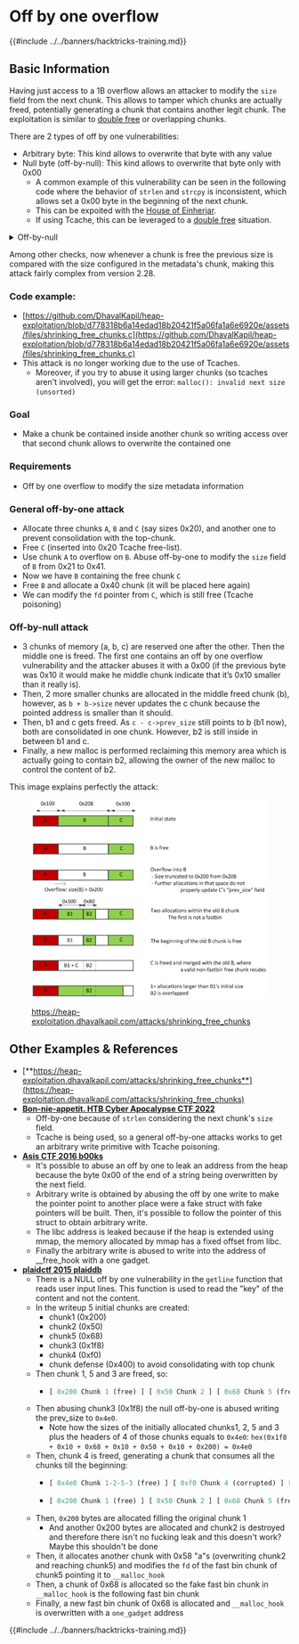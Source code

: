 # Off by one overflow

{{#include ../../banners/hacktricks-training.md}}

## Basic Information

Having just access to a 1B overflow allows an attacker to modify the `size` field from the next chunk. This allows to tamper which chunks are actually freed, potentially generating a chunk that contains another legit chunk. The exploitation is similar to [double free](double-free.md) or overlapping chunks.

There are 2 types of off by one vulnerabilities:

- Arbitrary byte: This kind allows to overwrite that byte with any value
- Null byte (off-by-null): This kind allows to overwrite that byte only with 0x00
  - A common example of this vulnerability can be seen in the following code where the behavior of `strlen` and `strcpy` is inconsistent, which allows set a 0x00 byte in the beginning of the next chunk.
  - This can be expoited with the [House of Einherjar](house-of-einherjar.md).
  - If using Tcache, this can be leveraged to a [double free](double-free.md) situation.

<details>

<summary>Off-by-null</summary>

```c
// From https://ctf-wiki.mahaloz.re/pwn/linux/glibc-heap/off_by_one/
int main(void)
{
    char buffer[40]="";
    void *chunk1;
    chunk1 = malloc(24);
    puts("Get Input");
    gets(buffer);
    if(strlen(buffer)==24)
    {
        strcpy(chunk1,buffer);
    }
    return 0;
}
```

</details>

Among other checks, now whenever a chunk is free the previous size is compared with the size configured in the metadata's chunk, making this attack fairly complex from version 2.28.

### Code example:

- [https://github.com/DhavalKapil/heap-exploitation/blob/d778318b6a14edad18b20421f5a06fa1a6e6920e/assets/files/shrinking_free_chunks.c](https://github.com/DhavalKapil/heap-exploitation/blob/d778318b6a14edad18b20421f5a06fa1a6e6920e/assets/files/shrinking_free_chunks.c)
- This attack is no longer working due to the use of Tcaches.
  - Moreover, if you try to abuse it using larger chunks (so tcaches aren't involved), you will get the error: `malloc(): invalid next size (unsorted)`

### Goal

- Make a chunk be contained inside another chunk so writing access over that second chunk allows to overwrite the contained one

### Requirements

- Off by one overflow to modify the size metadata information

### General off-by-one attack

- Allocate three chunks `A`, `B` and `C` (say sizes 0x20), and another one to prevent consolidation with the top-chunk.
- Free `C` (inserted into 0x20 Tcache free-list).
- Use chunk `A` to overflow on `B`. Abuse off-by-one to modify the `size` field of `B` from 0x21 to 0x41.
- Now we have `B` containing the free chunk `C`
- Free `B` and allocate a 0x40 chunk (it will be placed here again)
- We can modify the `fd` pointer from `C`, which is still free (Tcache poisoning)

### Off-by-null attack

- 3 chunks of memory (a, b, c) are reserved one after the other. Then the middle one is freed. The first one contains an off by one overflow vulnerability and the attacker abuses it with a 0x00 (if the previous byte was 0x10 it would make he middle chunk indicate that it’s 0x10 smaller than it really is).
- Then, 2 more smaller chunks are allocated in the middle freed chunk (b), however, as `b + b->size` never updates the c chunk because the pointed address is smaller than it should.
- Then, b1 and c gets freed. As `c - c->prev_size` still points to b (b1 now), both are consolidated in one chunk. However, b2 is still inside in between b1 and c.
- Finally, a new malloc is performed reclaiming this memory area which is actually going to contain b2, allowing the owner of the new malloc to control the content of b2.

This image explains perfectly the attack:

<figure><img src="../../images/image (1247).png" alt=""><figcaption><p><a href="https://heap-exploitation.dhavalkapil.com/attacks/shrinking_free_chunks">https://heap-exploitation.dhavalkapil.com/attacks/shrinking_free_chunks</a></p></figcaption></figure>

## Other Examples & References

- [**https://heap-exploitation.dhavalkapil.com/attacks/shrinking_free_chunks**](https://heap-exploitation.dhavalkapil.com/attacks/shrinking_free_chunks)
- [**Bon-nie-appetit. HTB Cyber Apocalypse CTF 2022**](https://7rocky.github.io/en/ctf/htb-challenges/pwn/bon-nie-appetit/)
  - Off-by-one because of `strlen` considering the next chunk's `size` field.
  - Tcache is being used, so a general off-by-one attacks works to get an arbitrary write primitive with Tcache poisoning.
- [**Asis CTF 2016 b00ks**](https://ctf-wiki.mahaloz.re/pwn/linux/glibc-heap/off_by_one/#1-asis-ctf-2016-b00ks)
  - It's possible to abuse an off by one to leak an address from the heap because the byte 0x00 of the end of a string being overwritten by the next field.
  - Arbitrary write is obtained by abusing the off by one write to make the pointer point to another place were a fake struct with fake pointers will be built. Then, it's possible to follow the pointer of this struct to obtain arbitrary write.
  - The libc address is leaked because if the heap is extended using mmap, the memory allocated by mmap has a fixed offset from libc.
  - Finally the arbitrary write is abused to write into the address of \_\_free_hook with a one gadget.
- [**plaidctf 2015 plaiddb**](https://ctf-wiki.mahaloz.re/pwn/linux/glibc-heap/off_by_one/#instance-2-plaidctf-2015-plaiddb)
  - There is a NULL off by one vulnerability in the `getline` function that reads user input lines. This function is used to read the "key" of the content and not the content.
  - In the writeup 5 initial chunks are created:
    - chunk1 (0x200)
    - chunk2 (0x50)
    - chunk5 (0x68)
    - chunk3 (0x1f8)
    - chunk4 (0xf0)
    - chunk defense (0x400) to avoid consolidating with top chunk
  - Then chunk 1, 5 and 3 are freed, so:
    - ```python
      [ 0x200 Chunk 1 (free) ] [ 0x50 Chunk 2 ] [ 0x68 Chunk 5 (free) ] [ 0x1f8 Chunk 3 (free) ] [ 0xf0 Chunk 4 ] [ 0x400 Chunk defense ]
      ```
  - Then abusing chunk3 (0x1f8) the null off-by-one is abused writing the prev_size to `0x4e0`.
    - Note how the sizes of the initially allocated chunks1, 2, 5 and 3 plus the headers of 4 of those chunks equals to `0x4e0`: `hex(0x1f8 + 0x10 + 0x68 + 0x10 + 0x50 + 0x10 + 0x200) = 0x4e0`
  - Then, chunk 4 is freed, generating a chunk that consumes all the chunks till the beginning:
    - ```python
      [ 0x4e0 Chunk 1-2-5-3 (free) ] [ 0xf0 Chunk 4 (corrupted) ] [ 0x400 Chunk defense ]
      ```
    - ```python
      [ 0x200 Chunk 1 (free) ] [ 0x50 Chunk 2 ] [ 0x68 Chunk 5 (free) ] [ 0x1f8 Chunk 3 (free) ] [ 0xf0 Chunk 4 ] [ 0x400 Chunk defense ]
      ```
  - Then, `0x200` bytes are allocated filling the original chunk 1
    - And another 0x200 bytes are allocated and chunk2 is destroyed and therefore there isn't no fucking leak and this doesn't work? Maybe this shouldn't be done
  - Then, it allocates another chunk with 0x58 "a"s (overwriting chunk2 and reaching chunk5) and modifies the `fd` of the fast bin chunk of chunk5 pointing it to `__malloc_hook`
  - Then, a chunk of 0x68 is allocated so the fake fast bin chunk in `__malloc_hook` is the following fast bin chunk
  - Finally, a new fast bin chunk of 0x68 is allocated and `__malloc_hook` is overwritten with a `one_gadget` address

{{#include ../../banners/hacktricks-training.md}}


